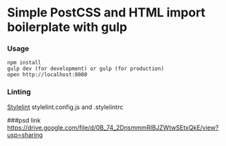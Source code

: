 # Simple PostCSS and HTML import boilerplate with gulp

### Usage

```
npm install
gulp dev (for development) or gulp (for production)
open http://localhost:8080
```
### Linting

[Stylelint](https://github.com/stylelint/stylelint)
stylelint.config.js and .stylelintrc


###psd link
https://drive.google.com/file/d/0B_74_2DnsmmmRlBJZWtwSEtxQkE/view?usp=sharing